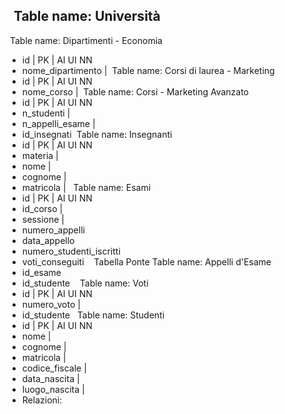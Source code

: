 <!-- Modellizzare la struttura di una tabella per memorizzare tutti i dati riguardanti una università:
- sono presenti diversi Dipartimenti (es.: Lettere e Filosofia, Matematica, Ingegneria ecc.);
- ogni Dipartimento offre più Corsi di Laurea (es.: Civiltà e Letterature Classiche, Informatica, Ingegneria Elettronica ecc..)
- ogni Corso di Laurea prevede diversi Corsi (es.: Letteratura Latina, Sistemi Operativi 1, Analisi Matematica 2 ecc.);
- ogni Corso può essere tenuto da diversi Insegnanti;
- ogni Corso prevede più appelli d'Esame;
- ogni Studente è iscritto ad un solo Corso di Laurea;
- ogni Studente può iscriversi a più appelli di Esame;
- per ogni appello d'Esame a cui lo Studente ha partecipato, è necessario memorizzare il voto ottenuto, anche se non sufficiente.
Pensiamo a quali entità (tabelle) creare per il nostro database e cerchiamo poi di stabilirne le relazioni. Infine, andiamo a definire le colonne e i tipi di dato di ogni tabella. -->
​
​
Table name: Università 
​
--------------------------------------
​
Table name: Dipartimenti - Economia
​
- id | PK | AI UI NN
- nome_dipartimento | 
​
Table name: Corsi di laurea - Marketing
​
- id | PK | AI UI NN
- nome_corso |
​
Table name: Corsi - Marketing Avanzato
​
- id | PK | AI UI NN
- n_studenti | 
- n_appelli_esame |
- id_insegnati
​
Table name: Insegnanti
​
- id | PK | AI UI NN
- materia | 
- nome |
- cognome |
- matricola |
​
​
Table name: Esami
​
- id | PK | AI UI NN
- id_corso |
- sessione |
- numero_appelli
- data_appello
- numero_studenti_iscritti
- voti_conseguiti
​
​
​
Tabella Ponte
Table name: Appelli d'Esame
​
- id_esame
- id_studente
​
​
​
Table name: Voti
​
- id | PK | AI UI NN
- numero_voto |
- id_studente
​
​
Table name: Studenti
​
- id | PK | AI UI NN
- nome |
- cognome |
- matricola |
- codice_fiscale |
- data_nascita |
- luogo_nascita |
​
​
​
- Relazioni: 
​